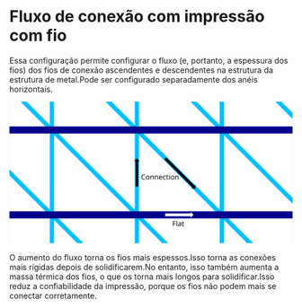 Fluxo de conexão com impressão com fio
====
Essa configuração permite configurar o fluxo (e, portanto, a espessura dos fios) dos fios de conexão ascendentes e descendentes na estrutura da estrutura de metal.Pode ser configurado separadamente dos anéis horizontais.

![Onde as diferentes configurações de fluxo se aplicam](../images/wireframe_flow.svg)

O aumento do fluxo torna os fios mais espessos.Isso torna as conexões mais rígidas depois de solidificarem.No entanto, isso também aumenta a massa térmica dos fios, o que os torna mais longos para solidificar.Isso reduz a confiabilidade da impressão, porque os fios não podem mais se conectar corretamente.